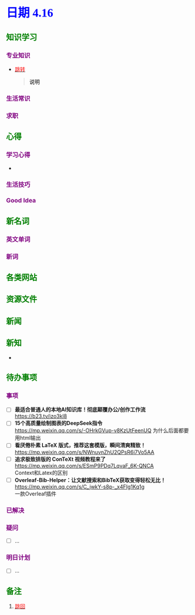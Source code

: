 ## <font color = blue face=楷体 size=6>日期 4.16 </font>

## <font color = green>知识学习 </font>
### <font color = purple>专业知识 </font>
+ <a id = "01-1">  [<font color = red>跳转</font>](#01-2)
   > <font color = o> 说明 </font>
### <font color = purple>生活常识 </font>

### <font color = purple>求职 </font>



## <font color = green>心得 </font>
### <font color = purple>学习心得 </font>
+ 
### <font color = purple>生活技巧 </font>

### <font color = purple>Good Idea </font>



## <font color = green>新名词 </font>
### <font color = purple>英文单词 </font>
### <font color = purple>新词 </font>



## <font color = green>各类网站 </font>


## <font color = green>资源文件 </font>


## <font color = green>新闻 </font>


## <font color = green>新知 </font>
+ 

## <font color = green>待办事项 </font>
### <font color = purple>事项 </font>
- [ ] **最适合普通人的本地AI知识库！彻底颠覆办公/创作工作流** 
	https://b23.tv/izo3kl8
- [ ] **15个高质量绘制图表的DeepSeek指令**  
	https://mp.weixin.qq.com/s/-OHrkGVup-v8KzUtFeenUQ
	为什么后面都要用html输出
- [ ] 	**看厌倦朴素 LaTeX 版式，推荐这套模版，瞬间清爽精致！**  
	https://mp.weixin.qq.com/s/NWnuvnZhU2QPsR6i7Vo5AA
- [ ] **追求极致排版的 ConTeXt 视频教程来了**  
	https://mp.weixin.qq.com/s/ESmP9PDq7LqvaF_6K-QNCA  
	Context和Latex的区别
- [ ] **Overleaf-Bib-Helper：让文献搜索和BibTeX获取变得轻松无比！**  
	https://mp.weixin.qq.com/s/C_jwkY-s8p-_x4FIg1Kq1g  
	一款Overleaf插件

### <font color = purple>已解决 </font>
### <font color = purple>疑问 </font>
- [ ] ...
### <font color = purple>明日计划 </font>
- [ ] ...


## <font color = green>备注 </font>
  1. <a id ="01-2">[<font color = red>跳回</font>](#01-1)




<!--stackedit_data:
eyJoaXN0b3J5IjpbODk1NjU3MjcyLC0yMDk3MjQ2Nzc4LDk5Nj
YyNDIzNV19
-->